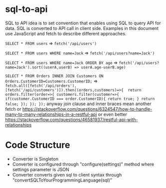 # sql-to-api

SQL to API idea is to set convention that enables using SQL to query API for data. SQL is converted to API call in client side. Examples in this document use JavaScript and fetch to describe different approaches.

`SELECT * FROM users` => `fetch('/api/users')`

`SELECT * FROM users WHERE name=Jack` => `fetch('/api/users?name=Jack')`

`SELECT * FROM users WHERE name=Jack ORDER BY age` => `fetch('/api/users?name=Jack').sort((userA,userB) => userA.age-userB.age)`


`SELECT * FROM Orders INNER JOIN Customers ON Orders.CustomerID=Customers.CustomerID;` => `fetch.all([fetch('/api/orders'),[fetch('/api/customers')]).then((orders,customers)=>{ 
  return orders.filter(order=>{
    customers.filter(customer=>{
      if(customer.CustomerID === order.CustomerID){
        return true;
      }
      return false;
    });
  });
});` anyway join clause and inner braces mean another fetch
or https://stackoverflow.com/questions/6324547/how-to-handle-many-to-many-relationships-in-a-restful-api
or even better https://stackoverflow.com/questions/46581937/restful-api-with-relationships

# Code Structure

- Converter is Singleton
- Converter is configured through "configure(settings)" method where settings parameter is JSON
- Converter converts given sql to client syntax through "convertSQLToYourProgrammingLanguage(sql)"

